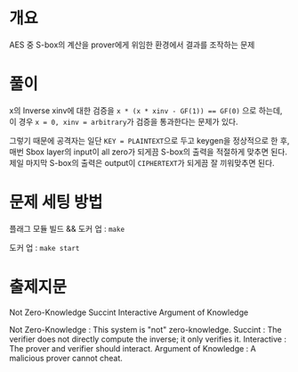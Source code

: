 # 개요

AES 중 S-box의 계산을 prover에게 위임한 환경에서 결과를 조작하는 문제

# 풀이

x의 Inverse xinv에 대한 검증을 `x * (x * xinv - GF(1)) == GF(0)` 으로 하는데, 이 경우 `x = 0, xinv = arbitrary`가 검증을 통과한다는 문제가 있다.

그렇기 때문에 공격자는 일단 `KEY = PLAINTEXT`으로 두고 keygen을 정상적으로 한 후, 매번 Sbox layer의 input이 all zero가 되게끔 S-box의 출력을 적절하게 맞추면 된다. 제일 마지막 S-box의 출력은 output이 `CIPHERTEXT`가 되게끔 잘 끼워맞추면 된다.

# 문제 세팅 방법

플래그 모듈 빌드 && 도커 업 : `make`

도커 업 : `make start`

# 출제지문

Not Zero-Knowledge Succint Interactive Argument of Knowledge

Not Zero-Knowledge : This system is "not" zero-knowledge.
Succint : The verifier does not directly compute the inverse; it only verifies it.
Interactive : The prover and verifier should interact.
Argument of Knowledge : A malicious prover cannot cheat.